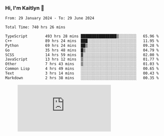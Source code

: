 ### Hi, I'm Kaitlyn 👋
<!--START_SECTION:waka-->

```txt
From: 29 January 2024 - To: 29 June 2024

Total Time: 740 hrs 26 mins

TypeScript        493 hrs 28 mins ████████████████▒░░░░░░░░   65.96 %
C++               89 hrs 24 mins  ███░░░░░░░░░░░░░░░░░░░░░░   11.95 %
Python            69 hrs 24 mins  ██▒░░░░░░░░░░░░░░░░░░░░░░   09.28 %
Go                35 hrs 48 mins  █▒░░░░░░░░░░░░░░░░░░░░░░░   04.79 %
SCSS              14 hrs 59 mins  ▓░░░░░░░░░░░░░░░░░░░░░░░░   02.00 %
JavaScript        13 hrs 12 mins  ▒░░░░░░░░░░░░░░░░░░░░░░░░   01.77 %
Other             7 hrs 43 mins   ▒░░░░░░░░░░░░░░░░░░░░░░░░   01.03 %
Common Lisp       4 hrs 49 mins   ░░░░░░░░░░░░░░░░░░░░░░░░░   00.65 %
Text              3 hrs 14 mins   ░░░░░░░░░░░░░░░░░░░░░░░░░   00.43 %
Markdown          2 hrs 38 mins   ░░░░░░░░░░░░░░░░░░░░░░░░░   00.35 %
```

<!--END_SECTION:waka-->

<figure><embed src="https://wakatime.com/share/@018d58bc-3d22-46c9-b2d7-4ed36fb8172d/243b5d9b-77cd-4133-89ff-dcc8f225fa18.svg"></embed></figure>
